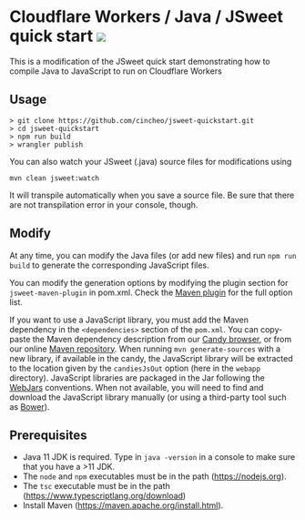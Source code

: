 # Cloudflare Workers / Java / JSweet quick start [![](https://github.com/cincheo/jsweet-quickstart/workflows/JSweetBuild/badge.svg)](https://github.com/cincheo/jsweet-quickstart/actions)

This is a modification of the JSweet quick start demonstrating how to compile Java to JavaScript to run on Cloudflare Workers

## Usage

```
> git clone https://github.com/cincheo/jsweet-quickstart.git
> cd jsweet-quickstart
> npm run build
> wrangler publish
```

You can also watch your JSweet (.java) source files for modifications using
```
mvn clean jsweet:watch
```
It will transpile automatically when you save a source file.
Be sure that there are not transpilation error in your console, though.

## Modify

At any time, you can modify the Java files (or add new files) and run ``npm run build`` to generate the corresponding JavaScript files.

You can modify the generation options by modifying the plugin section for ``jsweet-maven-plugin`` in pom.xml. Check the [Maven plugin](https://github.com/lgrignon/jsweet-maven-plugin) for the full option list.  

If you want to use a JavaScript library, you must add the Maven dependency in the ``<dependencies>`` section of the ``pom.xml``. You can copy-paste the Maven dependency description from our [Candy browser](http://www.jsweet.org/candies-snapshots/), or from our online [Maven repository](http://repository.jsweet.org/artifactory/webapp/#/artifacts/browse/tree/General/libs-snapshot-local). When running ``mvn generate-sources`` with a new library, if available in the candy, the JavaScript library will be extracted to the location given by the ``candiesJsOut`` option (here in the ``webapp`` directory). JavaScript libraries are packaged in the Jar following the [WebJars](http://www.webjars.org/) conventions. When not available, you will need to find and download the JavaScript library manually (or using a third-party tool such as [Bower](https://bower.io/)). 

## Prerequisites

- Java 11 JDK is required. Type in ``java -version`` in a console to make sure that you have a >11 JDK.
- The `node` and `npm` executables must be in the path (https://nodejs.org).
- The `tsc` executable must be in the path (https://www.typescriptlang.org/download)
- Install Maven (https://maven.apache.org/install.html).

